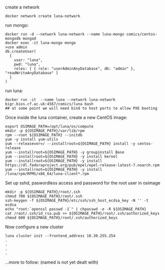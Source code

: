 
create a network

```
docker network create luna-network
```


run mongo:

```
docker run -d --network luna-network --name luna-mongo comics/centos-mongodb mongod
docker exec -it luna-mongo mongo
>use admin
db.createUser(
  {
    user: "luna",
    pwd: "luna",
    roles: [ { role: "userAdminAnyDatabase", db: "admin" }, "readWriteAnyDatabase" ]
  }
) 
```

run luna:

```
docker run -it  --name luna --network luna-network  bigr.bios.cf.ac.uk:4567/comics/luna bash
## at some point we will need bind to host ports to allow PXE booting
```

Once inside the luna container, create a new CentOS image:

```
export OSIMAGE_PATH=/opt/luna/os/compute
mkdir -p ${OSIMAGE_PATH}/var/lib/rpm
rpm --root ${OSIMAGE_PATH} --initdb
yum -y install yum-utils
yum --releasever=/ --installroot=${OSIMAGE_PATH} install -y centos-release
yum --installroot=${OSIMAGE_PATH} -y groupinstall Base
yum --installroot=${OSIMAGE_PATH} -y install kernel
yum --installroot=${OSIMAGE_PATH} -y install https://dl.fedoraproject.org/pub/epel/epel-release-latest-7.noarch.rpm
yum --installroot=${OSIMAGE_PATH} -y install /luna/rpm/RPMS/x86_64/luna-client*.rpm
```

Set up sshd, paswordless access and password for the root user in osimage

```
mkdir -p ${OSIMAGE_PATH}/root/.ssh
chmod 700 ${OSIMAGE_PATH}/root/.ssh
ssh-keygen -f ${OSIMAGE_PATH}/etc/ssh/ssh_host_ecdsa_key -N '' -t ecdsa
echo "root:`openssl passwd -1`" | chpasswd -e -R ${OSIMAGE_PATH}
cat /root/.ssh/id_rsa.pub >> ${OSIMAGE_PATH}/root/.ssh/authorized_keys
chmod 600 ${OSIMAGE_PATH}/root/.ssh/authorized_keys
```

Now configure a new cluster

```
luna cluster init --frontend_address 10.30.255.254
.
.
.
.
```

...more to follow:
  (named is not yet dealt with)


